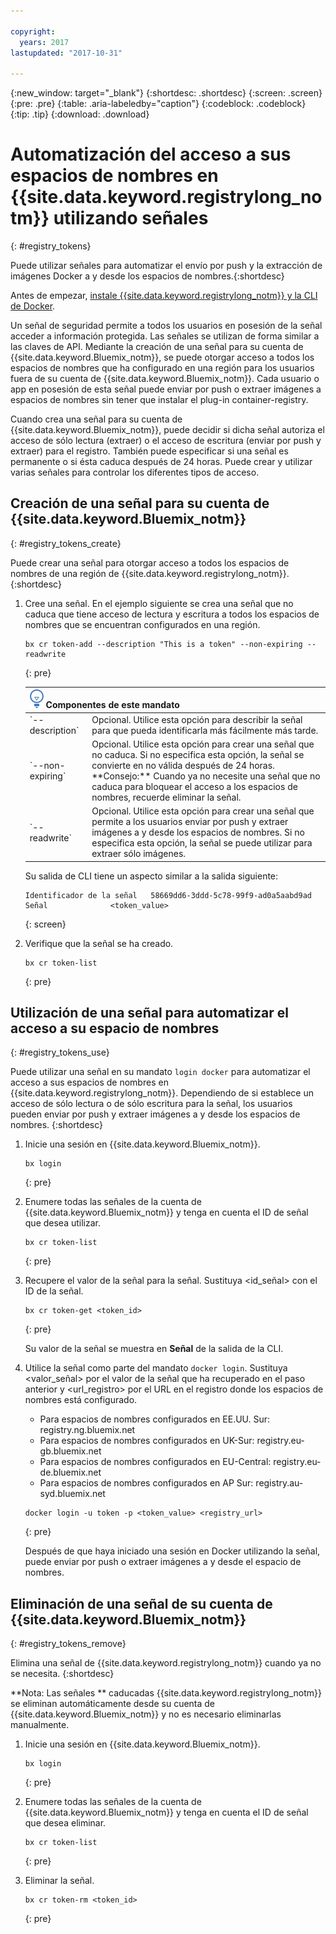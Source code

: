 ```yaml
---

copyright:
  years: 2017
lastupdated: "2017-10-31"

---
```


{:new_window: target="_blank"}
{:shortdesc: .shortdesc}
{:screen: .screen}
{:pre: .pre}
{:table: .aria-labeledby="caption"}
{:codeblock: .codeblock}
{:tip: .tip}
{:download: .download}






# Automatización del acceso a sus espacios de nombres en {{site.data.keyword.registrylong_notm}} utilizando señales
{: #registry_tokens}

Puede utilizar señales para automatizar el envío por push y la extracción de imágenes Docker a y desde los espacios de nombres.{:shortdesc}

Antes de empezar, [instale {{site.data.keyword.registrylong_notm}} y la CLI de Docker](registry_setup_cli_namespace.html#registry_cli_install).

Un señal de seguridad permite a todos los usuarios en posesión de la señal acceder a información protegida. Las señales se utilizan de forma similar a las claves de API. Mediante la creación de una señal para su cuenta de {{site.data.keyword.Bluemix_notm}}, se puede otorgar acceso a todos los espacios de nombres que ha configurado en una región para los usuarios fuera de su cuenta de {{site.data.keyword.Bluemix_notm}}. Cada usuario o app en posesión de esta señal puede enviar por push o extraer imágenes a espacios de nombres sin tener que instalar el plug-in container-registry.

Cuando crea una señal para su cuenta de {{site.data.keyword.Bluemix_notm}}, puede decidir si dicha señal autoriza el acceso de sólo lectura (extraer) o el acceso de escritura (enviar por push y extraer) para el
registro. También puede especificar si una señal es permanente o si ésta caduca después de 24 horas. Puede crear y utilizar varias señales para controlar los diferentes tipos de acceso.


## Creación de una señal para su cuenta de {{site.data.keyword.Bluemix_notm}}
{: #registry_tokens_create}

Puede crear una señal para otorgar acceso a todos los espacios de nombres de una región de {{site.data.keyword.registrylong_notm}}. {:shortdesc}

1.  Cree una señal. En el ejemplo siguiente se crea una señal que no caduca que tiene acceso de lectura y escritura a todos los espacios de nombres que se encuentran configurados en una región.


    ```
    bx cr token-add --description "This is a token" --non-expiring --readwrite
    ```
    {: pre}

    <table>
        <thead>
        <th colspan=2><img src="images/idea.png"/> Componentes de este mandato</th>
        </thead>
        <tbody>
        <tr>
        <td>`--description`</td>
        <td>Opcional. Utilice esta opción para describir la señal para que pueda identificarla más fácilmente más tarde.</td>
        </tr>
        <tr>
        <td>`--non-expiring`</td>
        <td>Opcional. Utilice esta opción para crear una señal que no caduca. Si no especifica esta opción, la señal se convierte en no válida después de 24 horas. <br> **Consejo:** Cuando ya no necesite una señal que no caduca para bloquear el acceso a los espacios de nombres, recuerde eliminar la señal.</td>
        </tr>
        <tr>
        <td>`--readwrite`</td>
        <td>Opcional. Utilice esta opción para crear una señal que permite a los usuarios enviar por push y extraer imágenes a y desde los espacios de nombres. Si no especifica esta opción, la señal se puede utilizar para extraer sólo imágenes.</td>
        </tr>
        </tbody>
        </table>

    Su salida de CLI tiene un aspecto similar a la salida siguiente:

    ```
    Identificador de la señal   58669dd6-3ddd-5c78-99f9-ad0a5aabd9ad
    Señal              <token_value>
    ```
    {: screen}

2.  Verifique que la señal se ha creado.

    ```
    bx cr token-list
    ```
    {: pre}


## Utilización de una señal para automatizar el acceso a su espacio de nombres 
{: #registry_tokens_use}

Puede utilizar una señal en su mandato `login docker` para automatizar el acceso a sus espacios de nombres en {{site.data.keyword.registrylong_notm}}. Dependiendo de si establece un acceso de sólo lectura o de sólo escritura para la señal, los usuarios pueden enviar por push y extraer imágenes a y desde los espacios de nombres. {:shortdesc}

1.  Inicie una sesión en {{site.data.keyword.Bluemix_notm}}.

    ```
    bx login
    ```
    {: pre}

2.  Enumere todas las señales de la cuenta de {{site.data.keyword.Bluemix_notm}} y tenga en cuenta el ID de señal que desea utilizar. 

    ```
    bx cr token-list
    ```
    {: pre}

3.  Recupere el valor de la señal para la señal. Sustituya &lt;id_señal&gt; con el ID de la señal.

    ```
    bx cr token-get <token_id>
    ```
    {: pre}

    Su valor de la señal se muestra en **Señal** de la salida de la CLI. 

4.  Utilice la señal como parte del mandato `docker login`. Sustituya &lt;valor_señal&gt; por el valor de la señal que ha recuperado en el paso anterior y &lt;url_registro&gt; por el URL en el registro donde los espacios de nombres está configurado.


    -   Para espacios de nombres configurados en EE.UU. Sur: registry.ng.bluemix.net
    -   Para espacios de nombres configurados en UK-Sur: registry.eu-gb.bluemix.net
    -   Para espacios de nombres configurados en EU-Central: registry.eu-de.bluemix.net
    -   Para espacios de nombres configurados en AP Sur: registry.au-syd.bluemix.net

    ```
    docker login -u token -p <token_value> <registry_url>
    ```
    {: pre}

    Después de que haya iniciado una sesión en Docker utilizando la señal, puede enviar por push o extraer imágenes a y desde el espacio de nombres. 


## Eliminación de una señal de su cuenta de {{site.data.keyword.Bluemix_notm}}
{: #registry_tokens_remove}

Elimina una señal de {{site.data.keyword.registrylong_notm}} cuando ya no se necesita.
{:shortdesc}

**Nota: Las señales ** caducadas {{site.data.keyword.registrylong_notm}} se eliminan automáticamente desde su cuenta de {{site.data.keyword.Bluemix_notm}} y no es necesario eliminarlas manualmente.

1.  Inicie una sesión en {{site.data.keyword.Bluemix_notm}}.

    ```
    bx login
    ```
    {: pre}

2.  Enumere todas las señales de la cuenta de {{site.data.keyword.Bluemix_notm}} y tenga en cuenta el ID de señal que desea eliminar. 

    ```
    bx cr token-list
    ```
    {: pre}

3.  Eliminar la señal.

    ```
    bx cr token-rm <token_id>
    ```
    {: pre}


